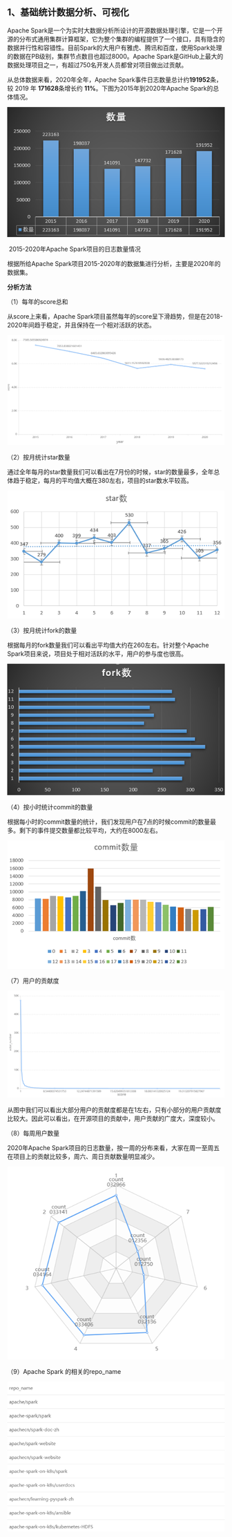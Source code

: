 ## **1、基础统计数据分析、可视化**

Apache Spark是一个为实时大数据分析所设计的开源数据处理引擎，它是一个开源的分布式通用集群计算框架，它为整个集群的编程提供了一个接口，具有隐含的数据并行性和容错性。目前Spark的大用户有雅虎、腾讯和百度，使用Spark处理的数据在PB级别，集群节点数目也超过8000。Apache Spark是GitHub上最大的数据处理项目之一，有超过750名开发人员都曾对项目做出过贡献。

从总体数据来看，2020年全年，Apache Spark事件日志数量总计约**191952**条，较 2019 年 **171628**条增长约 **11%**。下图为2015年到2020年Apache Spark的总体情况。

![](img/5.png)

​																2015-2020年Apache Spark项目的日志数量情况

根据所给Apache Spark项目2015-2020年的数据集进行分析，主要是2020年的数据集。

**分析方法**

（1）每年的score总和

从score上来看，Apache Spark项目虽然每年的score呈下滑趋势，但是在2018-2020年间趋于稳定，并且保持在一个相对活跃的状态。

![](img/1.png)

（2）按月统计star数量

通过全年每月的star数量我们可以看出在7月份的时候，star的数量最多，全年总体趋于稳定，每月的平均值大概在380左右，项目的star数水平较高。

![](img/7.png)

（3）按月统计fork的数量

根据每月的fork数量我们可以看出平均值大约在260左右。针对整个Apache Spark项目来说，项目处于相对活跃的水平，用户的参与度也很高。

![](img/9.png)

（4）按小时统计commit的数量

根据每小时的commit数量的统计，我们发现用户在7点的时候commit的数量最多。剩下的事件提交数量都比较平均，大约在8000左右。

![](img/8.png)

（7）用户的贡献度

![](img/2.png)

从图中我们可以看出大部分用户的贡献度都是在1左右，只有小部分的用户贡献度比较大。因此可以看出，在开源项目的贡献中，用户贡献的广度大，深度较小。

（8）每周用户数量	

2020年Apache Spark项目的日志数量，按一周的分布来看，大家在周一至周五在项目上的贡献比较多，周六、周日贡献数量明显减少。

![](img/3.png)

（9）Apache Spark 的相关的repo_name

![](img/4.png)

